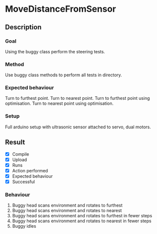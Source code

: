 # MoveDistanceFromSensor

## Description

### Goal
Using the buggy class perform the steering tests.

### Method
Use buggy class methods to perform all tests in directory.

### Expected behaviour
Turn to furthest point. Turn to nearest point. Turn to furthest point using optimisation. Turn to nearest point using optimisation.

### Setup
Full arduino setup with ultrasonic sensor attached to servo, dual motors.

## Result
- [x] Compile
- [x] Upload
- [x] Runs
- [x] Action performed
- [x] Expected behaviour
- [x] Successful

### Behaviour
1. Buggy head scans environment and rotates to furthest
2. Buggy head scans environment and rotates to nearest
3. Buggy head scans environment and rotates to furthest in fewer steps
4. Buggy head scans environment and rotates to nearest in fewer steps
5. Buggy idles